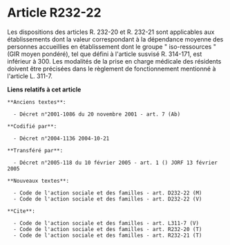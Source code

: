 # Article R232-22

Les dispositions des articles R. 232-20 et R. 232-21 sont applicables aux établissements dont la valeur correspondant à la
dépendance moyenne des personnes accueillies en établissement dont le groupe " iso-ressources " (GIR moyen pondéré), tel que
défini à l'article susvisé R. 314-171, est inférieur à 300. Les modalités de la prise en charge médicale des résidents
doivent être précisées dans le règlement de fonctionnement mentionné à l'article L. 311-7.

**Liens relatifs à cet article**

	**Anciens textes**:

	  - Décret n°2001-1086 du 20 novembre 2001 - art. 7 (Ab)

	**Codifié par**:

	  - Décret n°2004-1136 2004-10-21

	**Transféré par**:

	  - Décret n°2005-118 du 10 février 2005 - art. 1 () JORF 13 février 2005

	**Nouveaux textes**:

	  - Code de l'action sociale et des familles - art. D232-22 (M)
	  - Code de l'action sociale et des familles - art. D232-22 (V)

	**Cite**:

	  - Code de l'action sociale et des familles - art. L311-7 (V)
	  - Code de l'action sociale et des familles - art. R232-20 (T)
	  - Code de l'action sociale et des familles - art. R232-21 (T)
